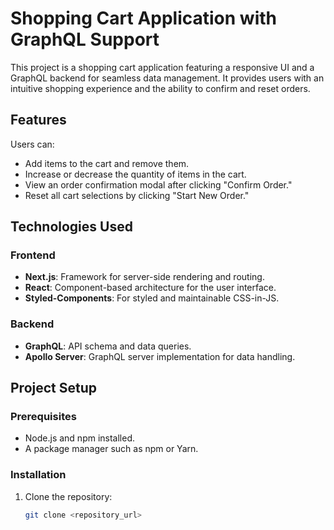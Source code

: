 # Shopping Cart Application with GraphQL Support  

This project is a shopping cart application featuring a responsive UI and a GraphQL backend for seamless data management. It provides users with an intuitive shopping experience and the ability to confirm and reset orders.  

## Features  

Users can:  
- Add items to the cart and remove them.  
- Increase or decrease the quantity of items in the cart.  
- View an order confirmation modal after clicking "Confirm Order."  
- Reset all cart selections by clicking "Start New Order."  

## Technologies Used  

### Frontend  
- **Next.js**: Framework for server-side rendering and routing.  
- **React**: Component-based architecture for the user interface.  
- **Styled-Components**: For styled and maintainable CSS-in-JS.  

### Backend  
- **GraphQL**: API schema and data queries.  
- **Apollo Server**: GraphQL server implementation for data handling.  

## Project Setup  

### Prerequisites  
- Node.js and npm installed.  
- A package manager such as npm or Yarn.  

### Installation  

1. Clone the repository:  
   ```bash  
   git clone <repository_url>  
